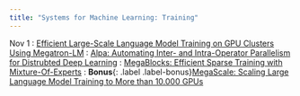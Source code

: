 ```yaml
---
title: "Systems for Machine Learning: Training"
---
```

Nov 1
: [Efficient Large-Scale Language Model Training on GPU Clusters Using Megatron-LM](https://deepakn94.github.io/assets/papers/megatron-sc21.pdf)
: [Alpa: Automating Inter- and Intra-Operator Parallelism for Distrubted Deep Learning](https://www.usenix.org/conference/osdi22/presentation/zheng-lianmin)
: [MegaBlocks: Efficient Sparse Training with Mixture-Of-Experts](https://arxiv.org/abs/2211.15841)
: **Bonus**{: .label .label-bonus}[MegaScale: Scaling Large Language Model Training to More than 10.000 GPUs](https://arxiv.org/pdf/2402.15627)
